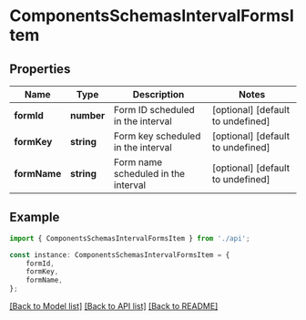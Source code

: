 # ComponentsSchemasIntervalFormsItem


## Properties

Name | Type | Description | Notes
------------ | ------------- | ------------- | -------------
**formId** | **number** | Form ID scheduled in the interval | [optional] [default to undefined]
**formKey** | **string** | Form key scheduled in the interval | [optional] [default to undefined]
**formName** | **string** | Form name scheduled in the interval | [optional] [default to undefined]

## Example

```typescript
import { ComponentsSchemasIntervalFormsItem } from './api';

const instance: ComponentsSchemasIntervalFormsItem = {
    formId,
    formKey,
    formName,
};
```

[[Back to Model list]](../README.md#documentation-for-models) [[Back to API list]](../README.md#documentation-for-api-endpoints) [[Back to README]](../README.md)
